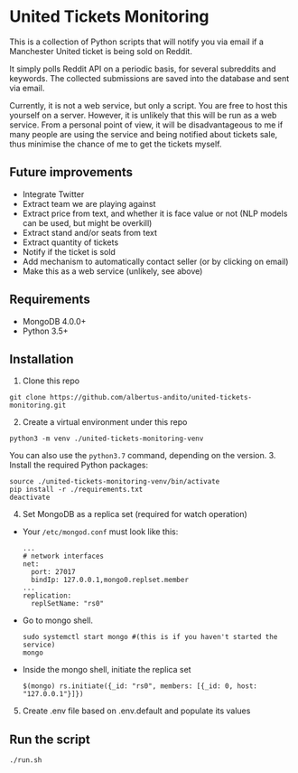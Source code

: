 # United Tickets Monitoring

This is a collection of Python scripts that will notify you via email if a Manchester United ticket is being sold on Reddit.

It simply polls Reddit API on a periodic basis, for several subreddits and keywords. 
The collected submissions are saved into the database and sent via email.

Currently, it is not a web service, but only a script. You are free to host this yourself on a server. 
However, it is unlikely that this will be run as a web service. 
From a personal point of view, it will be disadvantageous to me if many people are using the service and being notified 
about tickets sale, thus minimise the chance of me to get the tickets myself.

## Future improvements
- Integrate Twitter
- Extract team we are playing against
- Extract price from text, and whether it is face value or not (NLP models can be used, but might be overkill)
- Extract stand and/or seats from text
- Extract quantity of tickets
- Notify if the ticket is sold
- Add mechanism to automatically contact seller (or by clicking on email)
- Make this as a web service (unlikely, see above)

## Requirements
- MongoDB 4.0.0+
- Python 3.5+

## Installation
1. Clone this repo
  ```
  git clone https://github.com/albertus-andito/united-tickets-monitoring.git
  ```
2. Create a virtual environment under this repo
  ```
  python3 -m venv ./united-tickets-monitoring-venv
  ```
  You can also use the `python3.7` command, depending on the version.
3. Install the required Python packages:
  ```
  source ./united-tickets-monitoring-venv/bin/activate
  pip install -r ./requirements.txt
  deactivate
  ```
4. Set MongoDB as a replica set (required for watch operation)
  - Your `/etc/mongod.conf` must look like this:
    ```
    ...
    # network interfaces
    net:
      port: 27017
      bindIp: 127.0.0.1,mongo0.replset.member
    ...
    replication:
      replSetName: "rs0"
    ```
  - Go to mongo shell.
    ```
    sudo systemctl start mongo #(this is if you haven't started the service)
    mongo
    ```
  - Inside the mongo shell, initiate the replica set
    ```
    $(mongo) rs.initiate({_id: "rs0", members: [{_id: 0, host: "127.0.0.1"}]})
    ```
5. Create .env file based on .env.default and populate its values

## Run the script
``` 
./run.sh
```